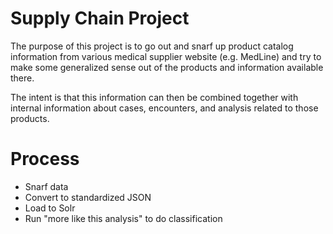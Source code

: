 # Supply Chain Project
The purpose of this project is to go out and snarf up product catalog information from various medical supplier website (e.g. MedLine) and try to make some generalized sense out of the products and information available there.

The intent is that this information can then be combined together with internal information about cases, encounters, and analysis related to those products.

# Process
* Snarf data
* Convert to standardized JSON
* Load to Solr
* Run "more like this analysis" to do classification


